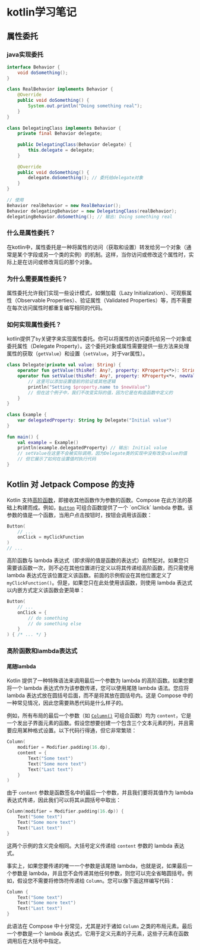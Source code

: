 # kotlin学习笔记

## 属性委托

### java实现委托

```java
interface Behavior {  
    void doSomething();  
}  
  
class RealBehavior implements Behavior {  
    @Override  
    public void doSomething() {  
        System.out.println("Doing something real");  
    }  
}  
  
class DelegatingClass implements Behavior {  
    private final Behavior delegate;  
  
    public DelegatingClass(Behavior delegate) {  
        this.delegate = delegate;  
    }  
  
    @Override  
    public void doSomething() {  
        delegate.doSomething(); // 委托给delegate对象  
    }  
}  
  
// 使用  
Behavior realBehavior = new RealBehavior();  
Behavior delegatingBehavior = new DelegatingClass(realBehavior);  
delegatingBehavior.doSomething(); // 输出: Doing something real
```

### 什么是属性委托？

在kotlin中，属性委托是一种将属性的访问（获取和设置）转发给另一个对象（通常是某个字段或另一个类的实例）的机制。这样，当你访问或修改这个属性时，实际上是在访问或修改背后的那个对象。

### 为什么需要属性委托？

属性委托允许我们实现一些设计模式，如懒加载（Lazy Initialization）、可观察属性（Observable Properties）、验证属性（Validated Properties）等，而不需要在每次访问属性时都重复编写相同的代码。

### 如何实现属性委托？

kotlin提供了`by`关键字来实现属性委托。你可以将属性的访问委托给另一个对象或委托属性（Delegate Property）。这个委托对象或属性需要提供一些方法来处理属性的获取（`getValue`）和设置（`setValue`，对于var属性）。

```kotlin
class Delegate(private val value: String) {  
    operator fun getValue(thisRef: Any?, property: KProperty<*>): String = value  
    operator fun setValue(thisRef: Any?, property: KProperty<*>, newValue: String) {  
        // 这里可以添加设置值前的验证或其他逻辑  
        println("Setting $property.name to $newValue")  
        // 但在这个例子中，我们不改变实际的值，因为它是在构造函数中定义的  
    }  
}  
  
class Example {  
    var delegatedProperty: String by Delegate("Initial value")  
}  
  
fun main() {  
    val example = Example()  
    println(example.delegatedProperty) // 输出: Initial value  
    // setValue在这里不会被实际调用，因为Delegate类的实现中没有改变value的值  
    // 但它展示了如何在设置值时执行代码  
}

```

## Kotlin 对 Jetpack Compose 的支持
Kotlin 支持[高阶函数](https://kotlinlang.org/docs/reference/lambdas.html)，即接收其他函数作为参数的函数。Compose 在此方法的基础上构建而成。例如，[`Button`](https://developer.android.google.cn/reference/kotlin/androidx/compose/material/package-summary?hl=zh-cn#Button(kotlin.Function0,androidx.compose.ui.Modifier,kotlin.Boolean,androidx.compose.foundation.interaction.MutableInteractionSource,androidx.compose.material.ButtonElevation,androidx.compose.ui.graphics.Shape,androidx.compose.foundation.BorderStroke,androidx.compose.material.ButtonColors,androidx.compose.foundation.layout.PaddingValues,kotlin.Function1)) 可组合函数提供了一个 `onClick` lambda 参数。该参数的值是一个函数，当用户点击按钮时，按钮会调用该函数：

```kotlin
Button(
    // ...
    onClick = myClickFunction
)
// ...
```

高阶函数与 lambda 表达式（即求得的值是函数的表达式）自然配对。如果您只需要该函数一次，则不必在其他位置进行定义以将其传递给高阶函数，而只需使用 lambda 表达式在该位置定义该函数。前面的示例假设在其他位置定义了 `myClickFunction()`。但是，如果您只在此处使用该函数，则使用 lambda 表达式以内嵌方式定义该函数会更简单：

```kotlin
Button(
    // ...
    onClick = {
        // do something
        // do something else
    }
) { /* ... */ }
```

### 高阶函数和lambda表达式
#### 尾随lambda

Kotlin 提供了一种特殊语法来调用最后一个参数为 lambda 的高阶函数。如果您要将一个 lambda 表达式作为该参数传递，您可以使用尾随 lambda 语法。您应将 lambda 表达式放在圆括号后面，而不是将其放在圆括号内。这是 Compose 中的一种常见情况，因此您需要熟悉代码是什么样子的。

例如，所有布局的最后一个参数（如 [`Column()`](https://developer.android.google.cn/reference/kotlin/androidx/compose/foundation/layout/package-summary?hl=zh-cn#Column(androidx.compose.ui.Modifier,androidx.compose.foundation.layout.Arrangement.Vertical,androidx.compose.ui.Alignment.Horizontal,kotlin.Function1)) 可组合函数）均为 `content`，它是一个发出子界面元素的函数。假设您想要创建一个包含三个文本元素的列，并且需要应用某种格式设置。以下代码行得通，但它非常繁琐：

```kotlin
Column(
    modifier = Modifier.padding(16.dp),
    content = {
        Text("Some text")
        Text("Some more text")
        Text("Last text")
    }
)
```

由于 `content` 参数是函数签名中的最后一个参数，并且我们要将其值作为 lambda 表达式传递，因此我们可以将其从圆括号中取出：

```kotlin
Column(modifier = Modifier.padding(16.dp)) {
    Text("Some text")
    Text("Some more text")
    Text("Last text")
}
```

这两个示例的含义完全相同。大括号定义传递给 `content` 参数的 lambda 表达式。

事实上，如果您要传递的唯一一个参数是该尾随 lambda，也就是说，如果最后一个参数是 lambda，并且您不会传递其他任何参数，则您可以完全省略圆括号。例如，假设您不需要将修饰符传递给 `Column`。您可以像下面这样编写代码：

```kotlin
Column {
    Text("Some text")
    Text("Some more text")
    Text("Last text")
}
```

此语法在 Compose 中十分常见，尤其是对于诸如 `Column` 之类的布局元素。最后一个参数是一个 lambda 表达式，它用于定义元素的子元素，这些子元素在函数调用后在大括号中指定。

